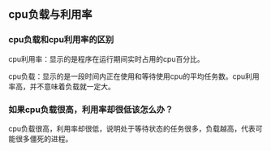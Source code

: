 ## cpu负载与利用率

### cpu负载和cpu利用率的区别

cpu利用率：显示的是程序在运行期间实时占用的cpu百分比。

cpu负载：显示的是一段时间内正在使用和等待使用cpu的平均任务数。cpu利用率高，并不意味着负载就一定大。



### 如果cpu负载很高，利用率却很低该怎么办？

cpu负载很高，利用率却很低，说明处于等待状态的任务很多，负载越高，代表可能很多僵死的进程。

